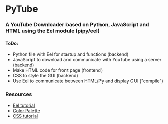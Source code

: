 # PyTube

### A YouTube Downloader based on Python, JavaScript and HTML using the Eel module (pipy/eel)

#### ToDo:
  - Python file with Eel for startup and functions (backend)
  - JavaScript to download and communicate with YouTube using a server (backend)
  - Make HTML code for front page (frontend)
  - CSS to style the GUI (backend)
  - Use Eel to communicate between HTML/Py and display GUI ("compile")

### Resources

- [Eel tutorial](https://www.youtube.com/watch?v=8eeUV1RHkmw)
- [Color Palette](https://coolors.co/palette/2b2d42-8d99ae-edf2f4-ef233c-d90429)
- [CSS tutorial](https://www.w3schools.com/css/css_form.asp)
